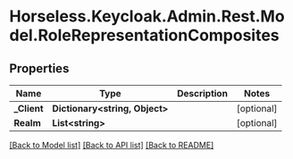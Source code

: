 # Horseless.Keycloak.Admin.Rest.Model.RoleRepresentationComposites

## Properties

Name | Type | Description | Notes
------------ | ------------- | ------------- | -------------
**_Client** | **Dictionary&lt;string, Object&gt;** |  | [optional] 
**Realm** | **List&lt;string&gt;** |  | [optional] 

[[Back to Model list]](../README.md#documentation-for-models) [[Back to API list]](../README.md#documentation-for-api-endpoints) [[Back to README]](../README.md)

